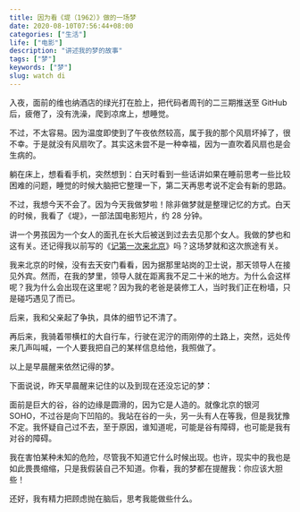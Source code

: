 ```yaml
---
title: 因为看《堤（1962）》做的一场梦
date: 2020-08-10T07:56:44+08:00
categories: ["生活"]
life: ["电影"]
description: "讲述我的梦的故事"
tags: ["梦"]
keywords: ["梦"]
slug: watch di
---
```


入夜，面前的维也纳酒店的绿光打在脸上，把代码者周刊的二三期推送至 GitHub 后，疲倦了，没有洗澡，爬到凉席上，想睡觉。

不过，不太容易。因为温度即使到了午夜依然较高，属于我的那个风扇坏掉了，很不幸。于是就没有风扇吹了。其实这未尝不是一种幸福，因为一直吹着风扇也是会生病的。

躺在床上，想看看手机，突然想到：白天时看到一些话讲如果在睡前思考一些比较困难的问题，睡觉的时候大脑把它整理一下，第二天再思考说不定会有新的思路。

不过，我想今天不会了。因为今天我做梦啦！除非做梦就是整理记忆的方式。白天的时候，我看了《堤》，一部法国电影短片，约 28 分钟。

讲一个男孩因为一个女人的面孔在长大后被送到过去去见那个女人。我做的梦也和这有关。还记得我以前写的《[记第一次来北京](http://www.yidajiabei.xyz/posts/record-first-to-beijing/)》吗？这场梦就和这次旅途有关。

我来北京的时候，没有去天安门看看，因为据那里站岗的卫士说，那天领导人在接见外宾。然而，在我的梦里，领导人就在距离我不足二十米的地方。为什么会这样呢？我为什么会出现在这里呢？因为我的老爸是装修工人，当时我们正在粉墙，只是碰巧遇见了而已。

后来，我和父亲起了争执，具体的细节记不清了。

再后来，我骑着带横杠的大自行车，行驶在泥泞的雨刚停的土路上，突然，远处传来几声叫喊，一个人要我把自己的某样信息给他，我照做了。

以上是早晨醒来依然记得的梦。

下面说说，昨天早晨醒来记住的以及到现在还没忘记的梦：

面前是巨大的谷，谷的边缘是圆滑的，因为它是人造的。就像北京的银河 SOHO，不过谷是向下凹陷的。我站在谷的一头，另一头有人在等我，但是我犹豫不定。我怀疑自己过不去，至于原因，谁知道呢，可能是谷有障碍，也可能是我有对谷的障碍。

我在害怕某种未知的危险，尽管我不知道它什么时候出现。也许，现实中的我也是如此畏畏缩缩，只是我假装自己不知道。你看，我的梦都在提醒我：你应该大胆些！

还好，我有精力把顾虑抛在脑后，思考我能做些什么。